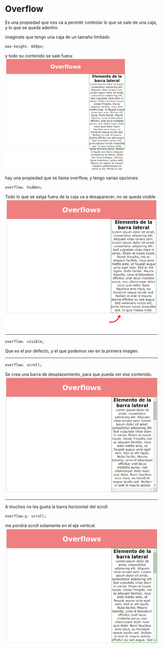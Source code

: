# Overflow

Es una propiedad que nos va a permitir controlar lo que se sale de una caja, y lo que se queda adentro. 

imaginate que tengo una caja de un tamaño limitado

```css
max-height: 650px;
```
y todo su contenido se sale fuera:
<img src="./overflows-1.png" width="400px">
<!-- ![overflow-1](./overflows-1.png "overflow-desborda") -->

hay una propiedad que se llama overflow, y tengo varias opciones:

```css
overflow: hidden;
```
Todo lo que se salga fuera de la caja va a desaparecer, no se queda visible.
![overflow-hidden](./overflow-hidden.png "overflow-hidden")

___

```css
overflow: visible;
```
Que es el por defecto, y el que podemos ver en la primera imagen.

___


```css
overflow: scroll;
```
Se crea una barra de desplazamiento, para que pueda ver ese contenido.
![overflow-scroll](./overflow-scroll.png "overflow-scroll")

___

A muchos no les gusta la barra horizontal del scroll 
```css
overflow-y: scroll;
```
me pondrá scroll solamente en el eje vertical.
![overflow-scroll-y](./overflow-scroll-y.png "overflow-scroll-y")

